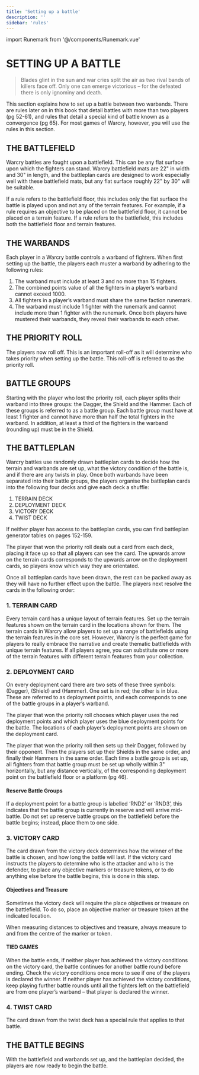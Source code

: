 ```yaml
---
title: 'Setting up a battle'
description: ''
sidebar: 'rules'
---
```

import Runemark from '@/components/Runemark.vue'

# SETTING UP A BATTLE 

> Blades glint in the sun and war cries split the air as two rival bands of killers face off. Only one can emerge victorious – for the defeated there is only ignominy and death. 

This section explains how to set up a battle between two warbands. There are rules later on in this book that detail battles with more than two players (pg 52-61), and rules that detail a special kind of battle known as a convergence (pg 65). For most games of Warcry, however, you will use the rules in this section.

## THE BATTLEFIELD 

Warcry battles are fought upon a battlefield. This can be any flat surface upon which the fighters can stand. Warcry battlefield mats are 22" in width and 30" in length, and the battleplan cards are designed to work especially well with these battlefield mats, but any flat surface roughly 22" by 30" will be suitable. 

If a rule refers to the battlefield floor, this includes only the flat surface the battle is played upon and not any of the terrain features. For example, if a rule requires 
an objective to be placed on the battlefield floor, it cannot be placed on a terrain feature. If a rule refers to the battlefield, this includes both the battlefield floor and terrain features.

## THE WARBANDS 

Each player in a Warcry battle controls a warband of fighters. When first setting up the battle, the players each muster a warband by adhering to the following rules: 

1. The warband must include at least 3 and no more than 15 fighters. 
2. The combined points value of all the fighters in a player’s warband cannot exceed 1000. 
3. All fighters in a player’s warband must share the same faction runemark. 
4. The warband must include 1 fighter with the <Runemark mark="Leader" /> runemark and cannot include more than 1 fighter with the <Runemark mark="Leader" /> runemark. 
Once both players have mustered their warbands, they reveal their warbands to each other.

## THE PRIORITY ROLL 

The players now roll off. This is an important roll-off as it will determine who takes priority when setting up the battle. This roll-off is referred to as the priority roll.

## BATTLE GROUPS 
Starting with the player who lost the priority roll, each player splits their warband into three groups: the Dagger, the Shield and the Hammer. Each of these groups is referred to as a battle group. Each battle group must have at least 1 fighter and cannot have more than half the total fighters in the warband. In addition, at least a third of the fighters in the warband (rounding up) must be in the Shield.

## THE BATTLEPLAN 
Warcry battles use randomly drawn battleplan cards to decide how the terrain and warbands are set up, what the victory condition of the battle is, and if there are any twists in play. Once both warbands have been separated into their battle groups, the players organise the battleplan cards into the following four decks and give each deck a shuffle: 

1. TERRAIN DECK
2. DEPLOYMENT DECK
3. VICTORY DECK
4. TWIST DECK 

If neither player has access to the battleplan cards, you can find battleplan generator tables on pages 152-159. 

The player that won the priority roll deals out a card from each deck, placing it face up so that all players can see the card. The upwards arrow on the terrain cards corresponds to the upwards arrow on the deployment cards, so players know which way they are orientated. 

Once all battleplan cards have been drawn, the rest can be packed away as they will have no further effect upon the battle. The players next resolve the cards in the following order: 

### 1. TERRAIN CARD

Every terrain card has a unique layout of terrain features. Set up the terrain features shown on the terrain card in the locations shown for them. 
The terrain cards in Warcry allow players to set up a range of battlefields using the terrain features in the core set. However, Warcry is the perfect game for players to really embrace the narrative and create thematic battlefields with unique terrain features. If all players agree, you can substitute one or more of the terrain features with different terrain features from your collection. 

### 2. DEPLOYMENT CARD

On every deployment card there are two sets of these three symbols: (Dagger), (Shield) and (Hammer). One set is in red; the other is in blue. These are referred to as deployment points, and each corresponds to one of the battle groups in a player’s warband. 

The player that won the priority roll chooses which player uses the red deployment points and which player uses the blue deployment points for the battle. The locations of each player’s deployment points are shown on the deployment card. 

The player that won the priority roll then sets up their Dagger, followed by their opponent. Then the players set up their Shields in the same order, and finally their Hammers in the same order. Each time a battle group is set up, all fighters from that battle group must be set up wholly within 3" horizontally, but any distance vertically, of the corresponding deployment point on the battlefield floor or a platform (pg 46). 

#### Reserve Battle Groups 

If a deployment point for a battle group is labelled ‘RND2’ or ‘RND3’, this indicates that the battle group is currently in reserve and will arrive mid-battle. Do not set up reserve battle groups on the battlefield before the battle begins; instead, place them to one side. 

### 3. VICTORY CARD

The card drawn from the victory deck determines how the winner of the battle is chosen, and how long the battle will last. If the victory card instructs the players to determine who is the attacker and who is the defender, to place any objective markers or treasure tokens, or to do anything else before the battle begins, this is done in this step. 

#### Objectives and Treasure 
Sometimes the victory deck will require the place objectives or treasure on the battlefield. To do so, place an objective marker or treasure token at the indicated location. 

When measuring distances to objectives and treasure, always measure to and from the centre of the marker or token. 

#### TIED GAMES 
When the battle ends, if neither player has achieved the victory conditions on the victory card, the battle continues for another battle round before ending. Check the victory conditions once more to see if one of the players is declared the winner. If neither player has achieved the victory conditions, keep playing further battle rounds until all the fighters left on the battlefield are from one player’s warband – that player is declared the winner. 

### 4. TWIST CARD

The card drawn from the twist deck has a special rule that applies to that battle. 

## THE BATTLE BEGINS 
With the battlefield and warbands set up, and the battleplan decided, the players are now ready to begin the battle. 



